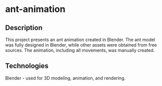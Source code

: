 # ant-animation

## Description
This project presents an ant animation created in Blender. The ant model was fully designed in Blender, while other assets were obtained from free sources. The animation, including all movements, was manually created.

## Technologies
Blender - used for 3D modeling, animation, and rendering.
